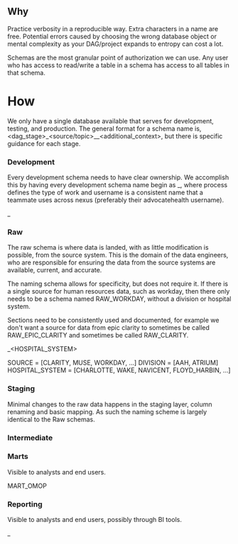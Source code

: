 

## Why
Practice verbosity in a reproducible way. Extra characters in a name are free. Potential errors caused by choosing the wrong database object or mental complexity as your DAG/project expands to entropy can cost a lot.

Schemas are the most granular point of authorization we can use.  Any user who has access to read/write a table in a schema has access to all tables in that schema.

#  How
We only have a single database available that serves for development, testing, and production.  The general format for a schema name is, <dag_stage>_<source/topic>__<additional_context>, but there is specific guidance for each stage.

### Development
Every development schema needs to have clear ownership.  We accomplish this by having every development schema name begin as <process>_<username>, where process defines the type of work and username is a consistent name that a teammate uses across nexus (preferably their advocatehealth username).

<DBT>_<MHORVATH>

### Raw
The raw schema is where data is landed, with as little modification is possible, from the source system.  This is the domain of the data engineers, who are responsible for ensuring the data from the source systems are available, current, and accurate.

The naming schema allows for specificity, but does not require it.  If there is a single source for human resources data, such as workday, then there only needs to be a schema named RAW_WORKDAY, without a division or hospital system.

Sections need to be consistently used and documented, for example we don't want a source for data from epic clarity to sometimes be called RAW_EPIC_CLARITY and sometimes be called RAW_CLARITY.

<RAW>_<SOURCE>_<DIVISION>_<HOSPITAL_SYSTEM>

SOURCE = [CLARITY, MUSE, WORKDAY, ...]
DIVISION = [AAH, ATRIUM]
HOSPITAL_SYSTEM = [CHARLOTTE, WAKE, NAVICENT, FLOYD_HARBIN, ...]

### Staging
Minimal changes to the raw data happens in the staging layer, column renaming and basic mapping.  As such the naming scheme is largely identical to the Raw schemas.

### Intermediate


### Marts
Visible to analysts and end users.

<MART>_<MODEL>_<DIVISION>

MART_OMOP

### Reporting
Visible to analysts and end users, possibly through BI tools.

<RPT>_<TOPIC>